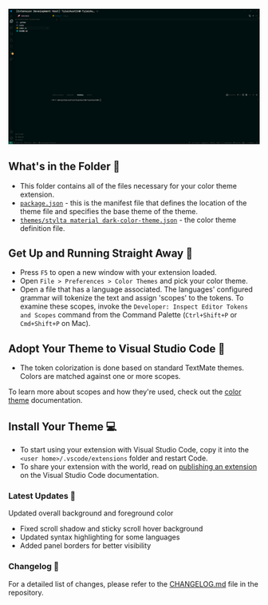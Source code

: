 <p align="center">
  <img src="https://github.com/TylerAustInW/stylta-material-dark/raw/main/images/Showcase.png" alt="Stylta Material Dark Showcase">
</p>

## What's in the Folder 📂

- This folder contains all of the files necessary for your color theme extension.
- [`package.json`](https://github.com/TylerAustInW/stylta-material-dark/blob/main/package.json) - this is the manifest file that defines the location of the theme file and specifies the base theme of the theme.
- [`themes/stylta material dark-color-theme.json`](https://github.com/TylerAustInW/stylta-material-dark/blob/main/themes/stylta%20material%20dark-color-theme.json) - the color theme definition file.

## Get Up and Running Straight Away 🚀

- Press `F5` to open a new window with your extension loaded.
- Open `File > Preferences > Color Themes` and pick your color theme.
- Open a file that has a language associated. The languages' configured grammar will tokenize the text and assign 'scopes' to the tokens. To examine these scopes, invoke the `Developer: Inspect Editor Tokens and Scopes` command from the Command Palette (`Ctrl+Shift+P` or `Cmd+Shift+P` on Mac).

## Adopt Your Theme to Visual Studio Code 🎨

- The token colorization is done based on standard TextMate themes. Colors are matched against one or more scopes.

To learn more about scopes and how they're used, check out the [color theme](https://code.visualstudio.com/api/extension-guides/color-theme) documentation.

## Install Your Theme 💻

- To start using your extension with Visual Studio Code, copy it into the `<user home>/.vscode/extensions` folder and restart Code.
- To share your extension with the world, read on [publishing an extension](https://code.visualstudio.com/docs) on the Visual Studio Code documentation.

### Latest Updates 📝

Updated overall background and foreground color

- Fixed scroll shadow and sticky scroll hover background
- Updated syntax highlighting for some languages
- Added panel borders for better visibility

### Changelog 📜

For a detailed list of changes, please refer to the [CHANGELOG.md](https://github.com/TylerAustInW/stylta-material-dark/blob/main/CHANGELOG.md) file in the repository.
